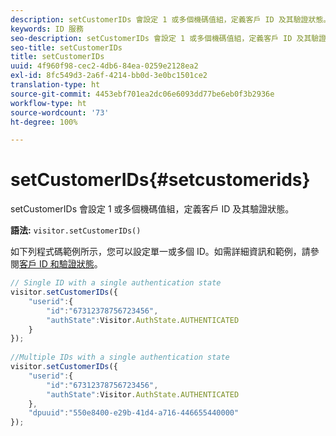 ```yaml
---
description: setCustomerIDs 會設定 1 或多個機碼值組，定義客戶 ID 及其驗證狀態。
keywords: ID 服務
seo-description: setCustomerIDs 會設定 1 或多個機碼值組，定義客戶 ID 及其驗證狀態。
seo-title: setCustomerIDs
title: setCustomerIDs
uuid: 4f960f98-cec2-4db6-84ea-0259e2128ea2
exl-id: 8fc549d3-2a6f-4214-bb0d-3e0bc1501ce2
translation-type: ht
source-git-commit: 4453ebf701ea2dc06e6093dd77be6eb0f3b2936e
workflow-type: ht
source-wordcount: '73'
ht-degree: 100%

---
```


# setCustomerIDs{#setcustomerids}

setCustomerIDs 會設定 1 或多個機碼值組，定義客戶 ID 及其驗證狀態。

**語法:** `visitor.setCustomerIDs()`

如下列程式碼範例所示，您可以設定單一或多個 ID。如需詳細資訊和範例，請參閱[客戶 ID 和驗證狀態](../../reference/authenticated-state.md)。

```js
// Single ID with a single authentication state 
visitor.setCustomerIDs({ 
    "userid":{ 
        "id":"67312378756723456", 
        "authState":Visitor.AuthState.AUTHENTICATED 
    } 
}); 
 
//Multiple IDs with a single authentication state 
visitor.setCustomerIDs({ 
    "userid":{ 
        "id":"67312378756723456", 
        "authState":Visitor.AuthState.AUTHENTICATED 
    }, 
    "dpuuid":"550e8400-e29b-41d4-a716-446655440000" 
});
```
